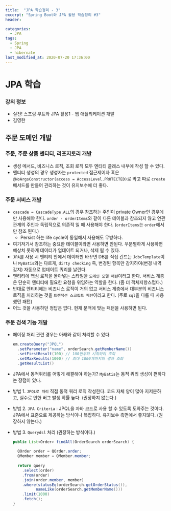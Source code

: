 ```yaml
---
title:  "JPA 학습정리 - 3"
excerpt: "Spring Boot와 JPA 활용 학습정리 #3"
header:

categories:
  - JPA
tags:
  - Spring
  - JPA
  - hibernate
last_modified_at: 2020-07-20 17:36:00
---
```


# JPA 학습

### 강의 정보

- 실전! 스프링 부트와 JPA 활용1 - 웹 애플리케이션 개발
- 김영한

## 주문 도메인 개발

### 주문, 주문 상품 엔티티, 리포지토리 개발

- 생성 메서드, 비즈니스 로직, 조회 로직 모두 엔티티 클래스 내부에 작성 할 수 있다.
- 엔티티 생성의 경우 생성자는 `protected` 접근제어자 혹은 `@NoArgsConstructor(access = AccessLevel.PROTECTED)`로 막고 따로 `create` 메서드를 만들어 관리하는 것이 유지보수에 더 좋다.

### 주문 서비스 개발

- `cascade = CascadeType.ALL`의 경우 참조하는 주인이 private Owner인 경우에만 사용해야 한다. `order - orderItems`와 같이 다른 테이블과 참조되지 않고 연관관계의 주인과 독립적으로 의존적 일 때 사용해야 한다. (`orderItems`는 `order`에서만 참조 된다.) 
  - Persist 하는 life cycle이 동일해서 사용해도 무방하다.
- 여기저기서 참조하는 중요한 테이블이라면 사용하면 안된다. 무분별하게 사용하면 예상치 못하게 데이터가 업데이트 되거나, 삭제 될 수 있다.
- `JPA`를 사용 시 엔티티 안에서 데이터만 바꾸면 DB를 직접 건드는 `JdbcTemplate`이나 `MyBatis`와는 다르게,  `dirty checking` 즉, 변경된 항목만 감지하여(변경 내역 감지) 자동으로 업데이트 쿼리를 날린다.
- 엔티티에 핵심 로직을 몰아넣는 스타일을 `도메인 모델 패턴`이라고 한다. 서비스 계층은 단순히 엔티티에 필요한 요청을 위임하는 역할을 한다. (좀 더 객체지향스럽다.)
- 반대로 엔티티에는 비즈니스 로직이 거의 없고 서비스 계층에서 대부분의 비즈니스 로직을 처리하는 것을 `트랜잭션 스크립트 패턴`이라고 한다. (주로 `sql`을 다룰 때 사용했던 패턴)
- 어느 것을 사용하던 정답은 없다. 현재 문맥에 맞는 패턴을 사용하면 된다.

### 주문 검색 기능 개발

- 페이징 처리 관련 경우는 아래와 같이 처리할 수 있다.

  ```java
  em.createQuery("JPQL")
    .setParameter("name", orderSearch.getMemberName())
    .setFirstResult(100) // 100번부터 시작하여 조회
    .setMaxResults(1000) // 최대 1000개까지의 결과 조회
    .getResultList()
  ```

- JPA에서 동적쿼리를 어떻게 해결해야 하는가? `MyBatis`는 동적 쿼리 생성이 편하다는 장점이 있다.

- 방법 1. `JPQL로 처리` 직접 동적 쿼리 로직 작성한다. 코드 자체 양이 많아 지저분하고, 실수로 인한 버그 발생 확률 높다. (권장하지 않는다.)

- 방법 2. `JPA Criteria` : JPQL을 자바 코드로 사용 할 수 있도록 도와주는 것이다. JPA에서 표준으로 제공하는 방식이나 복잡하다. 유지보수 측면에서 좋지않다.  (권장하지 않는다.)

- 방법 3. `Querydsl` 처리 (권장하는 방식이다.)

  ```java
  public List<Order> findAll(OrderSearch orderSearch) {
    
    QOrder order = QOrder.order;
    QMember member = QMember.member;
    
    return query
      .select(order)
      .from(order)
      .join(order.member, member)
      .where(statusEq(orderSearch.getOrderStatus()),
            nameLike(orderSearch.getMemberName()))
      .limit(1000)
      .fetch();
  }
  ```